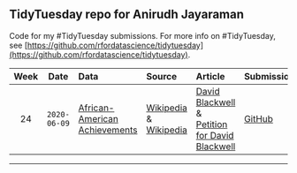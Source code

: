 ## TidyTuesday repo for Anirudh Jayaraman

Code for my #TidyTuesday submissions. For more info on #TidyTuesday, see [https://github.com/rfordatascience/tidytuesday](https://github.com/rfordatascience/tidytuesday).


| Week | Date | Data | Source | Article | Submission|
| :---: | :---: | :--- | :--- | :---| :---|
| 24 | `2020-06-09` | [African-American Achievements](https://github.com/rfordatascience/tidytuesday/blob/master/data/2020/2020-06-09/readme.md) | [Wikipedia](https://en.wikipedia.org/wiki/List_of_African-American_inventors_and_scientists) & [Wikipedia](https://en.wikipedia.org/wiki/List_of_African-American_firsts) | [David Blackwell](https://www.stltoday.com/news/local/obituaries/david-blackwell-fought-racism-became-world-famous-statistician/article_8ea41058-5f35-5afa-9c3a-007200c5c179.html) & [Petition for David Blackwell](https://www.change.org/p/american-statistical-association-rename-the-fisher-lecture-after-david-blackwell?recruiter=1107887809) | [GitHub](2020/week_24/play_001.Rmd) |
***